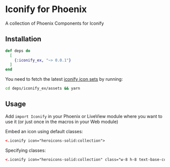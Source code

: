 # Iconify for Phoenix

A collection of Phoenix Components for Iconify

## Installation

```elixir
def deps do
  [
    {:iconify_ex, "~> 0.0.1"}
  ]
end
```

You need to fetch the latest [iconify icon sets](https://github.com/iconify/icon-sets) by running:
```bash
cd deps/iconify_ex/assets && yarn
```

## Usage

Add `import Iconify` in your Phoenix or LiveView module where you want to use it (or just once in the macros in your Web module)

Embed an icon using default classes:
```html
<.iconify icon="heroicons-solid:collection">
```

Specifying classes:
```html
<.iconify icon="heroicons-solid:collection" class="w-8 h-8 text-base-content" /> 
```
